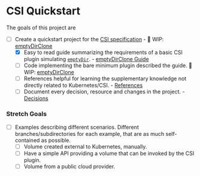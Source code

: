 # CSI Quickstart

The goals of this project are

- [ ] Create a quickstart project for the [CSI specification](https://github.com/container-storage-interface/spec/blob/master/spec.md) - :construction: WIP: [emptyDirClone](./emptyDirClone/)
    - [x] Easy to read guide summarizing the requirements of a basic CSI plugin simulating [`emptyDir`](https://kubernetes.io/docs/concepts/storage/volumes/#emptydir). - [emptyDirClone Guide](./emptyDirClone/)
    - [ ] Code implementing the bare minimum plugin described the guide. :construction: WIP: [emptyDirClone](./emptyDirClone/)
    - [ ] References helpful for learning the supplementary knowledge not directly related to Kubernetes/CSI. - [References](./emptyDirClone/README.md#readingreferences)
    - [ ] Document every decision, resource and changes in the project. - [Decisions](./emptyDirClone/docs/decisions.md)

### Stretch Goals
- [ ] Examples describing different scenarios. Different branches/subdirectories for each example, that are as much self-contained as possible.
    - [ ] Volume created external to Kubernetes, manually.
    - [ ] Have a simple API providing a volume that can be invoked by the CSI plugin.
    - [ ] Volume from a public cloud provider.
